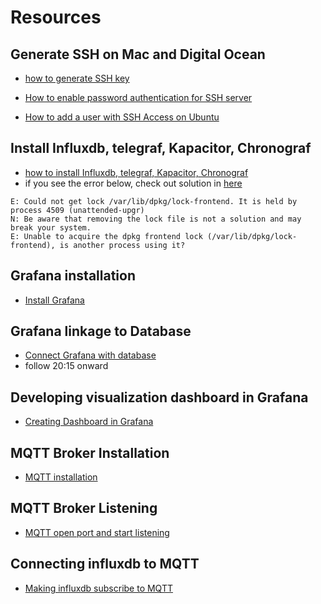 # Resources

## Generate SSH on Mac and Digital Ocean
- [how to generate SSH key](https://www.youtube.com/watch?v=ncua01HTxis)

- [How to enable password authentication for SSH server](https://phoenixnap.com/kb/ssh-permission-denied-publickey)

- [How to add a user with SSH Access on Ubuntu](https://www.youtube.com/watch?v=COp6JtP45o8)
	

## Install Influxdb, telegraf, Kapacitor, Chronograf
- [how to install Influxdb, telegraf, Kapacitor, Chronograf](https://www.digitalocean.com/community/tutorials/how-to-monitor-system-metrics-with-the-tick-stack-on-ubuntu-16-04)
- if you see the error below, check out solution in [here](https://itsfoss.com/could-not-get-lock-error/)
```root@TestVersion:~# sudo apt-get install influxdb
E: Could not get lock /var/lib/dpkg/lock-frontend. It is held by process 4509 (unattended-upgr)
N: Be aware that removing the lock file is not a solution and may break your system.
E: Unable to acquire the dpkg frontend lock (/var/lib/dpkg/lock-frontend), is another process using it?
```
	
## Grafana installation
- [Install Grafana](https://www.digitalocean.com/community/tutorials/how-to-install-and-secure-grafana-on-ubuntu-18-04)

## Grafana linkage to Database
- [Connect Grafana with database](https://www.youtube.com/watch?v=pE7zU4MOqC8) 
- follow 20:15 onward

## Developing visualization dashboard in Grafana
- [Creating Dashboard in Grafana](https://www.youtube.com/watch?v=7kfgTtQzSG0)

## MQTT Broker Installation 
- [MQTT installation](https://www.digitalocean.com/community/tutorials/how-to-install-and-secure-the-mosquitto-mqtt-messaging-broker-on-debian-10)

## MQTT Broker Listening
- [MQTT open port and start listening](https://www.digitalocean.com/community/questions/how-to-setup-a-mosquitto-mqtt-server-and-receive-data-from-owntracks)

## Connecting influxdb to MQTT
- [Making influxdb subscribe to MQTT](https://www.hackster.io/nacktnasenwombat/temperature-humidity-measurement-with-nodemcu-191c46)
